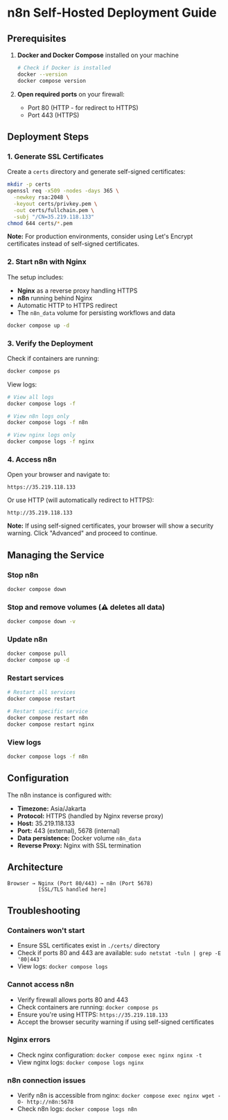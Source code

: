 # n8n Self-Hosted Deployment Guide

## Prerequisites

1. **Docker and Docker Compose** installed on your machine
   ```bash
   # Check if Docker is installed
   docker --version
   docker compose version
   ```

2. **Open required ports** on your firewall:
   - Port 80 (HTTP - for redirect to HTTPS)
   - Port 443 (HTTPS)

## Deployment Steps

### 1. Generate SSL Certificates

Create a `certs` directory and generate self-signed certificates:

```bash
mkdir -p certs
openssl req -x509 -nodes -days 365 \
  -newkey rsa:2048 \
  -keyout certs/privkey.pem \
  -out certs/fullchain.pem \
  -subj "/CN=35.219.118.133"
chmod 644 certs/*.pem
```

**Note:** For production environments, consider using Let's Encrypt certificates instead of self-signed certificates.

### 2. Start n8n with Nginx

The setup includes:
- **Nginx** as a reverse proxy handling HTTPS
- **n8n** running behind Nginx
- Automatic HTTP to HTTPS redirect
- The `n8n_data` volume for persisting workflows and data

```bash
docker compose up -d
```

### 3. Verify the Deployment

Check if containers are running:

```bash
docker compose ps
```

View logs:

```bash
# View all logs
docker compose logs -f

# View n8n logs only
docker compose logs -f n8n

# View nginx logs only
docker compose logs -f nginx
```

### 4. Access n8n

Open your browser and navigate to:
```
https://35.219.118.133
```

Or use HTTP (will automatically redirect to HTTPS):
```
http://35.219.118.133
```

**Note:** If using self-signed certificates, your browser will show a security warning. Click "Advanced" and proceed to continue.

## Managing the Service

### Stop n8n
```bash
docker compose down
```

### Stop and remove volumes (⚠️ deletes all data)
```bash
docker compose down -v
```

### Update n8n
```bash
docker compose pull
docker compose up -d
```

### Restart services
```bash
# Restart all services
docker compose restart

# Restart specific service
docker compose restart n8n
docker compose restart nginx
```

### View logs
```bash
docker compose logs -f n8n
```

## Configuration

The n8n instance is configured with:
- **Timezone:** Asia/Jakarta
- **Protocol:** HTTPS (handled by Nginx reverse proxy)
- **Host:** 35.219.118.133
- **Port:** 443 (external), 5678 (internal)
- **Data persistence:** Docker volume `n8n_data`
- **Reverse Proxy:** Nginx with SSL termination

## Architecture

```
Browser → Nginx (Port 80/443) → n8n (Port 5678)
          [SSL/TLS handled here]
```

## Troubleshooting

### Containers won't start
- Ensure SSL certificates exist in `./certs/` directory
- Check if ports 80 and 443 are available: `sudo netstat -tuln | grep -E '80|443'`
- View logs: `docker compose logs`

### Cannot access n8n
- Verify firewall allows ports 80 and 443
- Check containers are running: `docker compose ps`
- Ensure you're using HTTPS: `https://35.219.118.133`
- Accept the browser security warning if using self-signed certificates

### Nginx errors
- Check nginx configuration: `docker compose exec nginx nginx -t`
- View nginx logs: `docker compose logs nginx`

### n8n connection issues
- Verify n8n is accessible from nginx: `docker compose exec nginx wget -O- http://n8n:5678`
- Check n8n logs: `docker compose logs n8n`